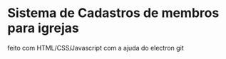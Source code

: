Sistema de Cadastros de membros para igrejas
======================== 
feito com HTML/CSS/Javascript com a ajuda do electron
git 